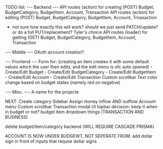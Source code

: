 TODO list:
--- Backend ---
API routes (action) for creating (POST) Budget, BudgetCategory, BudgetItem, Account, Transaction
API routes (action) for editing (POST) Budget, BudgetCategory, BudgetItem, Account, Trnasaction
 - not sure how exactly this will work? should we just send PATCH/update? or do a full PUT/replacement? Tyler's choice
API routes (loader) for getting (GET) Budget, BudgetCategory, BudgetItem, Account, Transaction

--- Middle ---
OAuth account creation?

--- Frontend ---
Form for: (creating an item creates it with some default values which the user then edits, and the edit menu is ofc auto opened)
    - Create/Edit Budget
    - Create/Edit BudgetCategory
    - Create/Edit BudgetItem
    - Create/Edit Account
    - Create/Edit Transaction
Custom scrollbar
Text color change based on budget states (namely red on negative)

--- Misc. ---
A name for the projecte


NEXT: 
Create category
Sidebar
Assign money inflow AND outflow
Account menu
Custom scrollbar
Transaction modal UI
topbar decision- keep it when in budget or not?
budget item dropdown things  (TRANSACTION AND BUSINESS)

delete budget/item/category backend (WILL REQUIRE CASCADE PRISMA)


ACCOUNT IS NOW UNDER BUDGEWT, NOT SEPERATE FROM.
add dollar sign in front of inputs that require dollar signs
